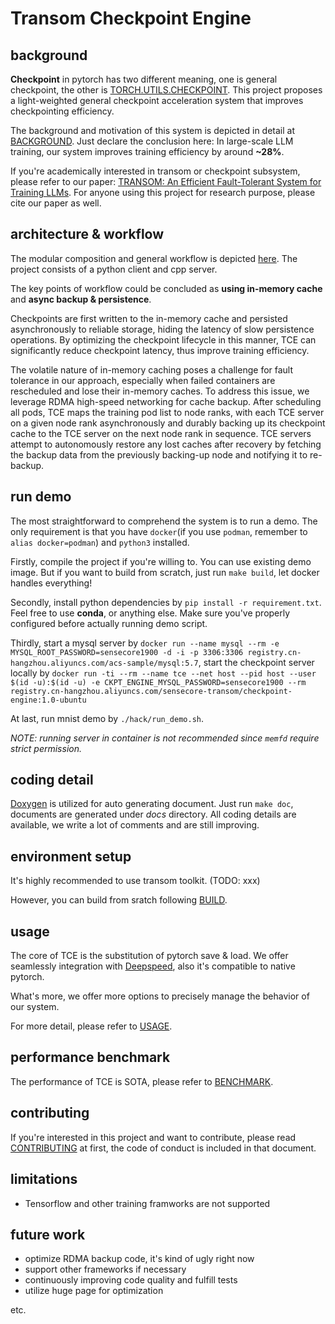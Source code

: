 # Transom Checkpoint Engine

## background

**Checkpoint** in pytorch has two different meaning, one is general checkpoint, the other is [TORCH.UTILS.CHECKPOINT](https://pytorch.org/docs/stable/checkpoint.html). This project proposes a light-weighted general checkpoint acceleration system that improves checkpointing efficiency.

The background and motivation of this system is depicted in detail at [BACKGROUND](docs/background.md). Just declare the conclusion here: In large-scale LLM training, our system improves training efficiency by around **~28%**.

If you're academically interested in transom or checkpoint subsystem, please refer to our paper: [TRANSOM: An Efficient Fault-Tolerant System for Training LLMs](https://arxiv.org/abs/2310.10046). For anyone using this project for research purpose, please cite our paper as well.

## architecture & workflow

The modular composition and general workflow is depicted [here](docs/ckpt-arch.drawio.svg). The project consists of a python client and cpp server.

The key points of workflow could be concluded as **using in-memory cache** and **async backup & persistence**.

Checkpoints are first written to the in-memory cache and persisted asynchronously to reliable storage, hiding the latency of slow persistence operations. By optimizing the checkpoint lifecycle in this manner, TCE can significantly reduce checkpoint latency, thus improve training efficiency.

The volatile nature of in-memory caching poses a challenge for fault tolerance in our approach, especially when failed containers are rescheduled and lose their in-memory caches. To address this issue, we leverage RDMA high-speed networking for cache backup. After scheduling all pods, TCE maps the training pod list to node ranks, with each TCE server on a given node rank asynchronously and durably backing up its checkpoint cache to the TCE server on the next node rank in sequence. TCE servers attempt to autonomously restore any lost caches after recovery by fetching the backup data from the previously backing-up node and notifying it to re-backup.

## run demo

The most straightforward to comprehend the system is to run a demo. The only requirement is that you have `docker`(if you use `podman`, remember to `alias docker=podman`) and `python3` installed.

Firstly, compile the project if you're willing to. You can use existing demo image. But if you want to build from scratch, just run `make build`, let docker handles everything!

Secondly, install python dependencies by `pip install -r requirement.txt`. Feel free to use **conda**, or anything else. Make sure you've properly configured before actually running demo script.

Thirdly, start a mysql server by `docker run --name mysql --rm -e MYSQL_ROOT_PASSWORD=sensecore1900 -d -i -p 3306:3306 registry.cn-hangzhou.aliyuncs.com/acs-sample/mysql:5.7`, start the checkpoint server locally by `docker run -ti --rm --name tce --net host --pid host --user $(id -u):$(id -u) -e CKPT_ENGINE_MYSQL_PASSWORD=sensecore1900 --rm registry.cn-hangzhou.aliyuncs.com/sensecore-transom/checkpoint-engine:1.0-ubuntu`

At last, run mnist demo by `./hack/run_demo.sh`.

*NOTE: running server in container is not recommended since `memfd` require strict permission.*

## coding detail

[Doxygen](https://www.doxygen.nl/) is utilized for auto generating document. Just run `make doc`, documents are generated under *docs* directory. All coding details are available, we write a lot of comments and are still improving.

## environment setup

It's highly recommended to use transom toolkit. (TODO: xxx)

However, you can build from sratch following [BUILD](docs/build.md).

## usage

The core of TCE is the substitution of pytorch save & load. We offer seamlessly integration with [Deepspeed](https://github.com/microsoft/DeepSpeed), also it's compatible to native pytorch.

What's more, we offer more options to precisely manage the behavior of our system.

For more detail, please refer to [USAGE](docs/usage.md).

## performance benchmark

The performance of TCE is SOTA, please refer to [BENCHMARK](docs/benchmark.md).

## contributing

If you're interested in this project and want to contribute, please read [CONTRIBUTING](CONTRIBUTING.md) at first, the code of conduct is included in that document.

## limitations

- Tensorflow and other training framworks are not supported

## future work

- optimize RDMA backup code, it's kind of ugly right now
- support other frameworks if necessary
- continuously improving code quality and fulfill tests
- utilize huge page for optimization

etc.
